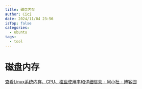 ```yaml
---
title: 磁盘内存
author: Cici
date: 2024/11/04 23:56
isTop: false
categories:
  - ubuntu
tags:
  - tool
---
```


# 磁盘内存

[查看Linux系统内存、CPU、磁盘使用率和详细信息 - 阿小杜 - 博客园](https://www.cnblogs.com/djlsunshine/p/10833343.html#:~:text=%E4%B8%80%E3%80%81%E6%9F%A5%E7%9C%8B%E5%86%85%E5%AD%98%E5%8D%A0%E7%94%A8%201%201%E3%80%81free%20%23%20free%20-m%20%E4%BB%A5MB%E4%B8%BA%E5%8D%95%E4%BD%8D%E6%98%BE%E7%A4%BA%E5%86%85%E5%AD%98%E4%BD%BF%E7%94%A8%E6%83%85%E5%86%B5%20%5Broot%40localhost,VmRSS%20...%203%203%E3%80%81%E6%9F%A5%E7%9C%8B%E6%9C%AC%E6%9C%BA%E6%89%80%E6%9C%89%E8%BF%9B%E7%A8%8B%E7%9A%84%E5%86%85%E5%AD%98%E5%8D%A0%E6%AF%94%E4%B9%8B%E5%92%8C%20%23%20cat%20mem_per.sh%20)

